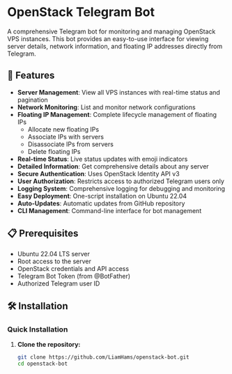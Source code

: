 # OpenStack Telegram Bot

A comprehensive Telegram bot for monitoring and managing OpenStack VPS instances. This bot provides an easy-to-use interface for viewing server details, network information, and floating IP addresses directly from Telegram.

## 🚀 Features

- **Server Management**: View all VPS instances with real-time status and pagination
- **Network Monitoring**: List and monitor network configurations
- **Floating IP Management**: Complete lifecycle management of floating IPs
  - Allocate new floating IPs
  - Associate IPs with servers
  - Disassociate IPs from servers
  - Delete floating IPs
- **Real-time Status**: Live status updates with emoji indicators
- **Detailed Information**: Get comprehensive details about any server
- **Secure Authentication**: Uses OpenStack Identity API v3
- **User Authorization**: Restricts access to authorized Telegram users only
- **Logging System**: Comprehensive logging for debugging and monitoring
- **Easy Deployment**: One-script installation on Ubuntu 22.04
- **Auto-Updates**: Automatic updates from GitHub repository
- **CLI Management**: Command-line interface for bot management

## 📋 Prerequisites

- Ubuntu 22.04 LTS server
- Root access to the server
- OpenStack credentials and API access
- Telegram Bot Token (from @BotFather)
- Authorized Telegram user ID

## 🛠️ Installation

### Quick Installation

1. **Clone the repository:**
   ```bash
   git clone https://github.com/LiamHams/openstack-bot.git
   cd openstack-bot
